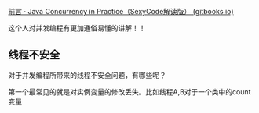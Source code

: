 [前言 · Java Concurrency in Practice（SexyCode解读版） (gitbooks.io)](https://hzy38324.gitbooks.io/java-concurrency-in-practice/content/)

这个人对并发编程有更加通俗易懂的讲解！！

## 线程不安全

对于并发编程所带来的线程不安全问题，有哪些呢？

第一个最常见的就是对实例变量的修改丢失。比如线程A,B对于一个类中的count变量

